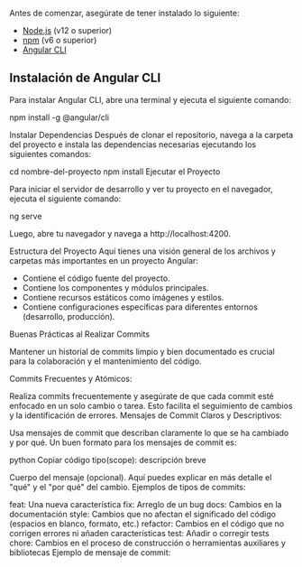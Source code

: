 Antes de comenzar, asegúrate de tener instalado lo siguiente:

- [Node.js](https://nodejs.org/) (v12 o superior)
- [npm](https://www.npmjs.com/) (v6 o superior)
- [Angular CLI](https://angular.io/cli)

## Instalación de Angular CLI

Para instalar Angular CLI, abre una terminal y ejecuta el siguiente comando:

npm install -g @angular/cli


Instalar Dependencias
Después de clonar el repositorio, navega a la carpeta del proyecto e instala las dependencias necesarias ejecutando los siguientes comandos:

cd nombre-del-proyecto
npm install
Ejecutar el Proyecto


Para iniciar el servidor de desarrollo y ver tu proyecto en el navegador, ejecuta el siguiente comando:

ng serve

Luego, abre tu navegador y navega a http://localhost:4200.

Estructura del Proyecto
Aquí tienes una visión general de los archivos y carpetas más importantes en un proyecto Angular:

- Contiene el código fuente del proyecto.
- Contiene los componentes y módulos principales.
- Contiene recursos estáticos como imágenes y estilos.
- Contiene configuraciones específicas para diferentes entornos (desarrollo, producción).



Buenas Prácticas al Realizar Commits

Mantener un historial de commits limpio y bien documentado es crucial para la colaboración y el mantenimiento del código.

Commits Frecuentes y Atómicos:

Realiza commits frecuentemente y asegúrate de que cada commit esté enfocado en un solo cambio o tarea. Esto facilita el seguimiento de cambios y la identificación de errores.
Mensajes de Commit Claros y Descriptivos:

Usa mensajes de commit que describan claramente lo que se ha cambiado y por qué. Un buen formato para los mensajes de commit es:

python
Copiar código
tipo(scope): descripción breve

Cuerpo del mensaje (opcional). Aquí puedes explicar en más detalle el "qué" y el "por qué" del cambio.
Ejemplos de tipos de commits:

feat: Una nueva característica
fix: Arreglo de un bug
docs: Cambios en la documentación
style: Cambios que no afectan el significado del código (espacios en blanco, formato, etc.)
refactor: Cambios en el código que no corrigen errores ni añaden características
test: Añadir o corregir tests
chore: Cambios en el proceso de construcción o herramientas auxiliares y bibliotecas
Ejemplo de mensaje de commit:
